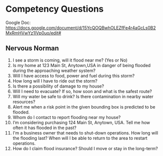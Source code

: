 # Competency Questions

Google Doc: https://docs.google.com/document/d/15YcQOQBwhOLEZfFe4r4aGcLs0B2MxRmHVwYz1lVp0uo/edit#

## Nervous Norman

1. I see a storm is coming, will it flood near me? (Yes or No)
2. Is my home at 123 Main St, Anytown,USA in danger of being flooded during the approaching weather system?
3. Will I have access to food, power and fuel during this storm?
4. How long will I have to ride out the storm?
5. Is there a possibility of damage to my house?
6. Will I need to evacuate? If so, how soon and what is the safest route?
7. Will my water be safe to drink? Is there contamination in nearby water resources?
8. Alert me when a risk point in the given bounding box is predicted to be flooded.
9. Whom do I contact to report flooding near my house?
10. I’m considering purchasing 124 Main St, Anytown, USA. Tell me how often it has flooded in the past?
11. I'm a business owner that needs to shut-down operations. How long will the flooding last? When will I be able to return to the area to restart operations.
12. How do I claim flood insurance? Should I move or stay in the long-term?
